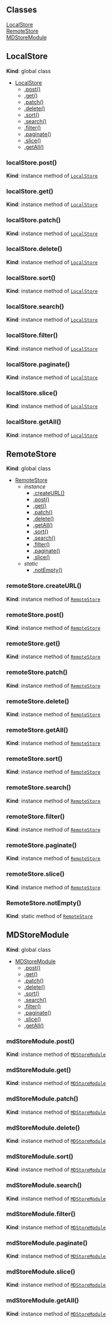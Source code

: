 ## Classes

<dl>
<dt><a href="#LocalStore">LocalStore</a></dt>
<dd></dd>
<dt><a href="#RemoteStore">RemoteStore</a></dt>
<dd></dd>
<dt><a href="#MDStoreModule">MDStoreModule</a></dt>
<dd></dd>
</dl>

<a name="LocalStore"></a>

## LocalStore
**Kind**: global class  

* [LocalStore](#LocalStore)
    * [.post()](#LocalStore+post)
    * [.get()](#LocalStore+get)
    * [.patch()](#LocalStore+patch)
    * [.delete()](#LocalStore+delete)
    * [.sort()](#LocalStore+sort)
    * [.search()](#LocalStore+search)
    * [.filter()](#LocalStore+filter)
    * [.paginate()](#LocalStore+paginate)
    * [.slice()](#LocalStore+slice)
    * [.getAll()](#LocalStore+getAll)

<a name="LocalStore+post"></a>

### localStore.post()
**Kind**: instance method of [<code>LocalStore</code>](#LocalStore)  
<a name="LocalStore+get"></a>

### localStore.get()
**Kind**: instance method of [<code>LocalStore</code>](#LocalStore)  
<a name="LocalStore+patch"></a>

### localStore.patch()
**Kind**: instance method of [<code>LocalStore</code>](#LocalStore)  
<a name="LocalStore+delete"></a>

### localStore.delete()
**Kind**: instance method of [<code>LocalStore</code>](#LocalStore)  
<a name="LocalStore+sort"></a>

### localStore.sort()
**Kind**: instance method of [<code>LocalStore</code>](#LocalStore)  
<a name="LocalStore+search"></a>

### localStore.search()
**Kind**: instance method of [<code>LocalStore</code>](#LocalStore)  
<a name="LocalStore+filter"></a>

### localStore.filter()
**Kind**: instance method of [<code>LocalStore</code>](#LocalStore)  
<a name="LocalStore+paginate"></a>

### localStore.paginate()
**Kind**: instance method of [<code>LocalStore</code>](#LocalStore)  
<a name="LocalStore+slice"></a>

### localStore.slice()
**Kind**: instance method of [<code>LocalStore</code>](#LocalStore)  
<a name="LocalStore+getAll"></a>

### localStore.getAll()
**Kind**: instance method of [<code>LocalStore</code>](#LocalStore)  
<a name="RemoteStore"></a>

## RemoteStore
**Kind**: global class  

* [RemoteStore](#RemoteStore)
    * _instance_
        * [.createURL()](#RemoteStore+createURL)
        * [.post()](#RemoteStore+post)
        * [.get()](#RemoteStore+get)
        * [.patch()](#RemoteStore+patch)
        * [.delete()](#RemoteStore+delete)
        * [.getAll()](#RemoteStore+getAll)
        * [.sort()](#RemoteStore+sort)
        * [.search()](#RemoteStore+search)
        * [.filter()](#RemoteStore+filter)
        * [.paginate()](#RemoteStore+paginate)
        * [.slice()](#RemoteStore+slice)
    * _static_
        * [.notEmpty()](#RemoteStore.notEmpty)

<a name="RemoteStore+createURL"></a>

### remoteStore.createURL()
**Kind**: instance method of [<code>RemoteStore</code>](#RemoteStore)  
<a name="RemoteStore+post"></a>

### remoteStore.post()
**Kind**: instance method of [<code>RemoteStore</code>](#RemoteStore)  
<a name="RemoteStore+get"></a>

### remoteStore.get()
**Kind**: instance method of [<code>RemoteStore</code>](#RemoteStore)  
<a name="RemoteStore+patch"></a>

### remoteStore.patch()
**Kind**: instance method of [<code>RemoteStore</code>](#RemoteStore)  
<a name="RemoteStore+delete"></a>

### remoteStore.delete()
**Kind**: instance method of [<code>RemoteStore</code>](#RemoteStore)  
<a name="RemoteStore+getAll"></a>

### remoteStore.getAll()
**Kind**: instance method of [<code>RemoteStore</code>](#RemoteStore)  
<a name="RemoteStore+sort"></a>

### remoteStore.sort()
**Kind**: instance method of [<code>RemoteStore</code>](#RemoteStore)  
<a name="RemoteStore+search"></a>

### remoteStore.search()
**Kind**: instance method of [<code>RemoteStore</code>](#RemoteStore)  
<a name="RemoteStore+filter"></a>

### remoteStore.filter()
**Kind**: instance method of [<code>RemoteStore</code>](#RemoteStore)  
<a name="RemoteStore+paginate"></a>

### remoteStore.paginate()
**Kind**: instance method of [<code>RemoteStore</code>](#RemoteStore)  
<a name="RemoteStore+slice"></a>

### remoteStore.slice()
**Kind**: instance method of [<code>RemoteStore</code>](#RemoteStore)  
<a name="RemoteStore.notEmpty"></a>

### RemoteStore.notEmpty()
**Kind**: static method of [<code>RemoteStore</code>](#RemoteStore)  
<a name="MDStoreModule"></a>

## MDStoreModule
**Kind**: global class  

* [MDStoreModule](#MDStoreModule)
    * [.post()](#MDStoreModule+post)
    * [.get()](#MDStoreModule+get)
    * [.patch()](#MDStoreModule+patch)
    * [.delete()](#MDStoreModule+delete)
    * [.sort()](#MDStoreModule+sort)
    * [.search()](#MDStoreModule+search)
    * [.filter()](#MDStoreModule+filter)
    * [.paginate()](#MDStoreModule+paginate)
    * [.slice()](#MDStoreModule+slice)
    * [.getAll()](#MDStoreModule+getAll)

<a name="MDStoreModule+post"></a>

### mdStoreModule.post()
**Kind**: instance method of [<code>MDStoreModule</code>](#MDStoreModule)  
<a name="MDStoreModule+get"></a>

### mdStoreModule.get()
**Kind**: instance method of [<code>MDStoreModule</code>](#MDStoreModule)  
<a name="MDStoreModule+patch"></a>

### mdStoreModule.patch()
**Kind**: instance method of [<code>MDStoreModule</code>](#MDStoreModule)  
<a name="MDStoreModule+delete"></a>

### mdStoreModule.delete()
**Kind**: instance method of [<code>MDStoreModule</code>](#MDStoreModule)  
<a name="MDStoreModule+sort"></a>

### mdStoreModule.sort()
**Kind**: instance method of [<code>MDStoreModule</code>](#MDStoreModule)  
<a name="MDStoreModule+search"></a>

### mdStoreModule.search()
**Kind**: instance method of [<code>MDStoreModule</code>](#MDStoreModule)  
<a name="MDStoreModule+filter"></a>

### mdStoreModule.filter()
**Kind**: instance method of [<code>MDStoreModule</code>](#MDStoreModule)  
<a name="MDStoreModule+paginate"></a>

### mdStoreModule.paginate()
**Kind**: instance method of [<code>MDStoreModule</code>](#MDStoreModule)  
<a name="MDStoreModule+slice"></a>

### mdStoreModule.slice()
**Kind**: instance method of [<code>MDStoreModule</code>](#MDStoreModule)  
<a name="MDStoreModule+getAll"></a>

### mdStoreModule.getAll()
**Kind**: instance method of [<code>MDStoreModule</code>](#MDStoreModule)  
